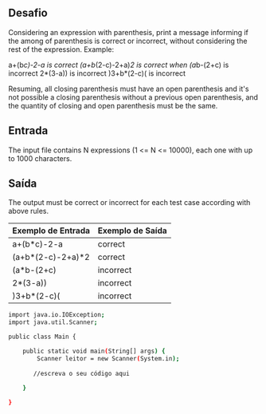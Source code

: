 ## Desafio

Considering an expression with parenthesis, print a message informing if the among of parenthesis is correct or incorrect, without considering the rest of the expression. Example:

a+(b*c)-2-a        is correct
(a+b*(2-c)-2+a)*2  is correct
when
(a*b-(2+c)         is incorrect
2*(3-a))           is incorrect
)3+b*(2-c)(        is incorrect
 
Resuming, all closing parenthesis must have an open parenthesis and it's not possible a closing parenthesis without a previous open parenthesis, and the quantity of closing and open parenthesis must be the same.

## Entrada

The input file contains N expressions (1 <= N <= 10000), each one with up to 1000 characters. 

## Saída

The output must be correct or incorrect for each test case according with above rules.

| Exemplo de Entrada | Exemplo de Saída|
| ---|--- |
| a+(b*c)-2-a  | correct |
| (a+b*(2-c)-2+a)*2  | correct |
| (a*b-(2+c)  | incorrect |
| 2*(3-a))    | incorrect |
| )3+b*(2-c)(   | incorrect |

```bash
import java.io.IOException;
import java.util.Scanner;

public class Main {

	public static void main(String[] args) {
        Scanner leitor = new Scanner(System.in);
        
       //escreva o seu código aqui
    	
	}

}

```
